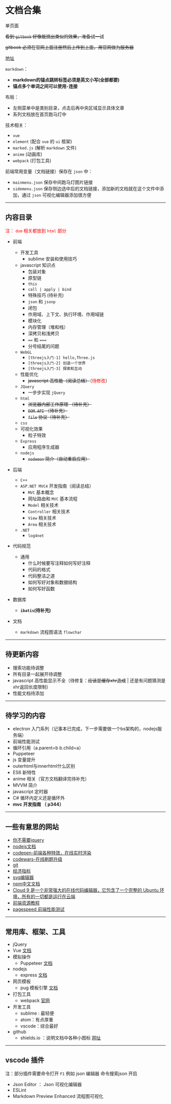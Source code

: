 # 文档合集

单页面

~~看到 `gitbook` 好像能搞出类似的效果，准备试一试~~

~~gitbook 必须在官网上面注册然后上传到上面，用官网做为服务器~~

[地址](https://archergrey.github.io/document/dist)

`markdown`：
- **markdown的锚点跳转标签必须是英文小写(全部都要)**
- **锚点多个单词之间可以使用`-`连接**


布局：
- 左侧菜单中是类别目录，点击后再中央区域显示具体文章
- 系列文档放在首页跑马灯中

技术相关：
- `vue`
- `element` (配合 `vue` 的 `ui` 框架)
- `marked.js` (解析 `markdown` 文件)
- `anime` (动画库)
- `webpack` (打包工具)

前端常用变量（文档链接）保存在 `json` 中：
- `mainmenu.json` 保存中间跑马灯图片链接
- `sidemenu.json` 保存侧边选中后的文档链接，添加新的文档就在这个文件中添加，通过 `json` 可视化编辑器添加很方便



---
## 内容目录

<font color='red'>注： `dom` 相关都放到 `html` 部分</font>


- 前端
  - 开发工具
    - sublime 安装和使用技巧
  - javascript 知识点
    - 包装对象
    - 原型链
    - `this`
    - `call | apply | bind`
    - 特殊技巧 (待补充)
    - `json` 和 `jsonp`
    - 闭包
    - 作用域、上下文、执行环境、作用域链
    - 模块化
    - 内存管理（堆和栈）
    - 深拷贝和浅拷贝
    - `==` 和 `===`
    - 分号结尾的问题
  - `WebGL`
    - `[threejs入门-1] hello,Three.js`
    - `[threejs入门-2] 创造一个世界`
    - `[threejs入门-3] 探索和互动`
  - 性能优化
    - ~~javascript 高性能（阅读总结）~~（<font color='red'>待修改</font>）
  - `JQuery`
    - 一步步实现 `jQuery`
  - `html`
    - ~~浏览器内部工作原理 （待补充）~~
    - ~~`DOM API` （待补充）~~
    - ~~`file` 协议（待补充）~~
  - `css`
  - 可视化效果
    - 粒子特效
  - `Express` 
    - 应用程序生成器
  - `nodejs`
    - ~~`nodemon` 简介（自动重启应用）~~ 
    
- 后端
  - `C++`
  - `ASP.NET MVC4` 开发指南（阅读总结）
    - `MVC` 基本概念
    - 网址路由和 `MVC` 基本流程
    - `Model` 相关技术
    - `Controller` 相关技术
    - `View` 相关技术
    - `Area` 相关技术
  - `.NET`
    - `log4net`
- 代码规范
  - 通用
    - 什么时候要写注释如何写好注释
    - 代码的格式
    - 代码整洁之道
    - 如何写好对象和数据结构
    - 如何写好函数
- 数据库
  - **`ibatis`(待补充)**
- 文档
  - `markdown` 流程图语法 `flowchar`
  
---
## 待更新内容

- 搜索功能待调整
- 所有目录一起展开待调整
- javascript 高性能显示不全（待修复：~~应该是缓存xhr造成~~ | 还是有问题猜测是xhr返回长度限制）
- 性能文档待添加

---
## 待学习的内容
- electron 入门系列（记事本已完成，下一步需要做一个bs架构的，nodejs服务端）
- 前端性能测试 
- 循环引用（a.parent=b b.child=a）
- Puppeteer
- js 变量提升
- outerhtml与innerhtml什么区别 
- ES6 新特性
- anime 相关（官方文档翻译完待补充）
- MVVM 简介
- javascript 定时器
- C# 循环内定义还是循环外
- **mvc 开发指南 （ p344）**

---
## 一些有意思的网站

- [你不需要jquery](https://blog.garstasio.com/you-dont-need-jquery/)
- [nodejs文档](https://nodejs.org/download/release/v8.9.1/docs/api/)
- [codepen-前端各种特效，在线实时渲染](https://codepen.io/)
- [codewars-在线刷题升级](https://www.codewars.com/)
- [git](https://git-scm.com/docs)
- [经济指标](https://zh.tradingeconomics.com/)
- [svg编辑器](https://editor.method.ac/)
- [npm中文文档](https://www.npmjs.com.cn/)
- [Cloud 9 是一个非常强大的在线代码编辑器，它包含了一个完整的 Ubuntu 环境，所有的一切都是运行在云端](http://c9.io)
- [前端资源教程](https://cnodejs.org/topic/56ef3edd532839c33a99d00e)
- [pagespeed 前端性能测试](http://developers.google.cn/speed/pagespeed/insights/)


---
## 常用库、框架、工具

- jQuery
- Vue [文档](https://cn.vuejs.org/index.html)
- 模拟操作
  - Puppeteer [文档](https://zhaoqize.github.io/puppeteer-api-zh_CN/#/)
- nodejs 
  - express [文档](https://expressjs.com/en/4x/api.html)
- 网页模板 
  - pug 模板引擎 [文档](https://pug.bootcss.com/api/getting-started.html)
- 打包工具
  - webpack [官网](https://www.webpackjs.com/)
- 开发工具
  - sublime : 最轻便
  - atom：有点厚重
  - vscode：综合最好
- github 
  - shields.io ：说明文档中各种小图标 [网址](https://shields.io/)

 
--- 

## vscode 插件

注：部分插件需要命令打开 `F1` 例如 json 编辑器 命令搜索json 开启

- Json Editor ： Json 可视化编辑器
- ESLint
- Markdown Preview Enhanced  流程图可视化



